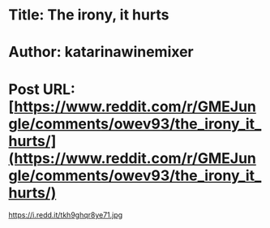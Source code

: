 # Title: The irony, it hurts
# Author: katarinawinemixer
# Post URL: [https://www.reddit.com/r/GMEJungle/comments/owev93/the_irony_it_hurts/](https://www.reddit.com/r/GMEJungle/comments/owev93/the_irony_it_hurts/)


https://i.redd.it/tkh9ghqr8ye71.jpg